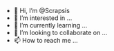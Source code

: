 - 👋 Hi, I’m @Scrapsis
- 👀 I’m interested in ...
- 🌱 I’m currently learning ...
- 💞️ I’m looking to collaborate on ...
- 📫 How to reach me ...

<!---
Scrapsis/Scrapsis is a ✨ special ✨ repository because its `README.md` (this file) appears on your GitHub profile.
You can click the Preview link to take a look at your changes.
--->
